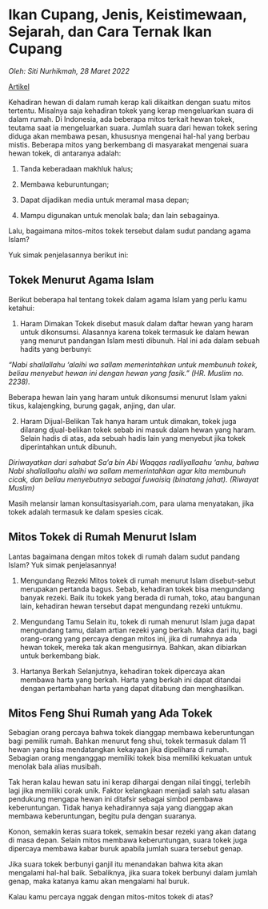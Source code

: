 # Ikan Cupang, Jenis, Keistimewaan, Sejarah, dan Cara Ternak Ikan Cupang

_Oleh: Siti Nurhikmah, 28 Maret 2022_

[Artikel](https://artikel.rumah123.com/mitos-tokek-di-rumah-menurut-islam-dan-feng-shui-pembawa-untung-atau-sial-106028)

Kehadiran hewan di dalam rumah kerap kali dikaitkan dengan suatu mitos tertentu. Misalnya saja kehadiran tokek yang kerap mengeluarkan suara di dalam rumah. Di Indonesia, ada beberapa mitos terkait hewan tokek, teutama saat ia mengeluarkan suara. 
Jumlah suara dari hewan tokek sering diduga akan membawa pesan, khususnya mengenai hal-hal yang berbau mistis. Beberapa mitos yang berkembang di masyarakat mengenai suara hewan tokek, di antaranya adalah:

1. Tanda keberadaan makhluk halus;

2. Membawa keburuntungan;

3. Dapat dijadikan media untuk meramal masa depan;

4. Mampu digunakan untuk menolak bala; dan lain sebagainya.

Lalu, bagaimana mitos-mitos tokek tersebut dalam sudut pandang agama Islam?

Yuk simak penjelasannya berikut ini:

## Tokek Menurut Agama Islam

Berikut beberapa hal tentang tokek dalam agama Islam yang perlu kamu ketahui:

1. Haram Dimakan
Tokek disebut masuk dalam daftar hewan yang haram untuk dikonsumsi. Alasannya karena tokek termasuk ke dalam hewan yang menurut pandangan Islam mesti dibunuh. Hal ini ada dalam sebuah hadits yang berbunyi:

_“Nabi shallallahu ‘alaihi wa sallam memerintahkan untuk membunuh tokek, beliau menyebut hewan ini dengan hewan yang fasik.” (HR. Muslim no. 2238)._

Beberapa hewan lain yang haram untuk dikonsumsi menurut Islam yakni tikus, kalajengking, burung gagak, anjing, dan ular.

2. Haram Dijual-Belikan
Tak hanya haram untuk dimakan, tokek juga dilarang djual-belikan tokek sebab ini masuk dalam hewan yang haram. Selain hadis di atas, ada sebuah hadis lain yang menyebut jika tokek diperintahkan untuk dibunuh.

_Diriwayatkan dari sahabat Sa’a bin Abi Waqqas radliyallaahu ‘anhu, bahwa Nabi shallallaahu alaihi wa sallam memerintahkan agar kita membunuh cicak, dan beliau menyebutnya sebagai fuwaisiq (binatang jahat). (Riwayat Muslim)_

Masih melansir laman konsultasisyariah.com, para ulama menyatakan, jika tokek adalah termasuk ke dalam spesies cicak.

## Mitos Tokek di Rumah Menurut Islam

Lantas bagaimana dengan mitos tokek di rumah dalam sudut pandang Islam? Yuk simak penjelasannya!

1. Mengundang Rezeki
Mitos tokek di rumah menurut Islam disebut-sebut merupakan pertanda bagus. Sebab, kehadiran tokek bisa mengundang banyak rezeki. Baik itu tokek yang berada di rumah, toko, atau bangunan lain, kehadiran hewan tersebut dapat mengundang rezeki untukmu.

2. Mengundang Tamu
Selain itu, tokek di rumah menurut Islam juga dapat mengundang tamu, dalam artian rezeki yang berkah. Maka dari itu, bagi orang-orang yang percaya dengan mitos ini, jika di rumahnya ada hewan tokek, mereka tak akan mengusirnya. Bahkan, akan dibiarkan untuk berkembang biak.

3. Hartanya Berkah
Selanjutnya, kehadiran tokek dipercaya akan membawa harta yang berkah. Harta yang berkah ini dapat ditandai dengan pertambahan harta yang dapat ditabung dan menghasilkan.

## Mitos Feng Shui Rumah yang Ada Tokek

Sebagian orang percaya bahwa tokek dianggap membawa keberuntungan bagi pemilik rumah. Bahkan menurut feng shui, tokek termasuk dalam 11 hewan yang bisa mendatangkan kekayaan jika dipelihara di rumah. Sebagian orang menganggap memiliki tokek bisa memiliki kekuatan untuk menolak bala alias musibah. 

Tak heran kalau hewan satu ini kerap dihargai dengan nilai tinggi, terlebih lagi jika memiliki corak unik. Faktor kelangkaan menjadi salah satu alasan pendukung mengapa hewan ini ditafsir sebagai simbol pembawa keberuntungan. Tidak hanya kehadirannya saja yang dianggap akan membawa keberuntungan, begitu pula dengan suaranya. 

Konon, semakin keras suara tokek, semakin besar rezeki yang akan datang di masa depan. Selain mitos membawa keberuntungan, suara tokek juga dipercaya membawa kabar buruk apabila jumlah suara tersebut genap.

Jika suara tokek berbunyi ganjil itu menandakan bahwa kita akan mengalami hal-hal baik. Sebaliknya, jika suara tokek berbunyi dalam jumlah genap, maka katanya kamu akan mengalami hal buruk.

Kalau kamu percaya nggak dengan mitos-mitos tokek di atas?
